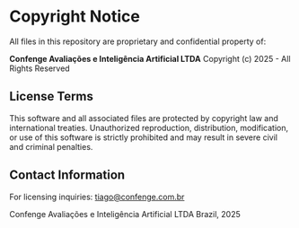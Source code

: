 # Copyright Notice

All files in this repository are proprietary and confidential property of:

**Confenge Avaliações e Inteligência Artificial LTDA**
Copyright (c) 2025 - All Rights Reserved

## License Terms

This software and all associated files are protected by copyright law and international treaties. Unauthorized reproduction, distribution, modification, or use of this software is strictly prohibited and may result in severe civil and criminal penalties.

## Contact Information

For licensing inquiries: tiago@confenge.com.br

Confenge Avaliações e Inteligência Artificial LTDA
Brazil, 2025